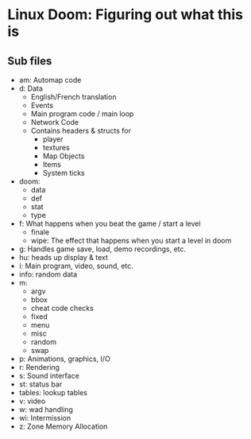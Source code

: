 # Linux Doom: Figuring out what this is

## Sub files

- am: Automap code
- d: Data
    - English/French translation
    - Events
    - Main program code / main loop
    - Network Code
    - Contains headers & structs for 
        - player 
        - textures 
        - Map Objects
        - Items
        - System ticks
- doom:
    - data
    - def
    - stat
    - type
- f: What happens when you beat the game / start a level
    - finale
    - wipe: The effect that happens when you start a level in doom
- g: Handles game save, load, demo recordings, etc.
- hu: heads up display & text
- i: Main program, video, sound, etc.
- info: random data
- m: 
    - argv
    - bbox
    - cheat code checks
    - fixed
    - menu
    - misc
    - random
    - swap
- p: Animations, graphics, I/O
- r: Rendering
- s: Sound interface
- st: status bar
- tables: lookup tables
- v: video
- w: wad handling
- wi: Intermission
- z: Zone Memory Allocation

